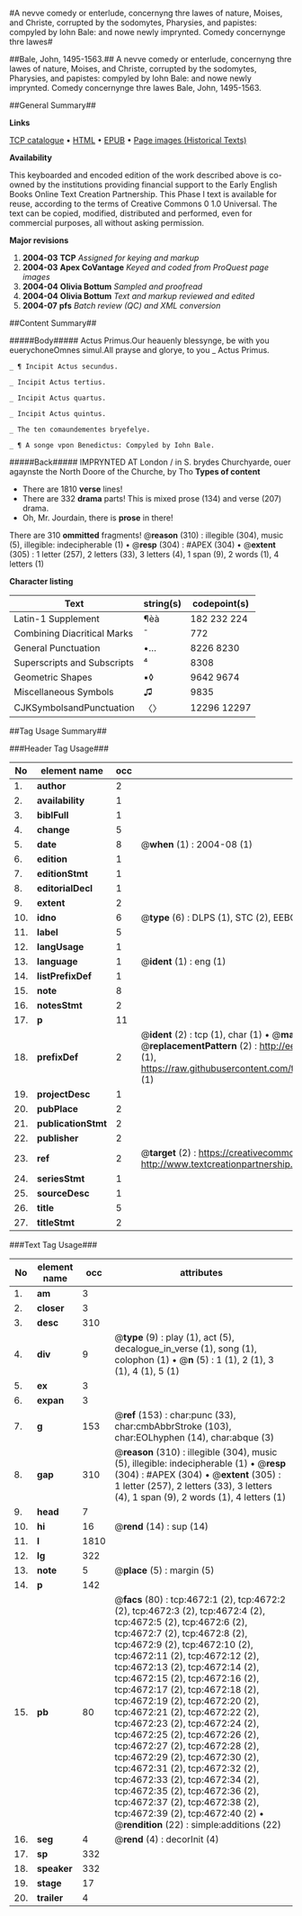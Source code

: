 #A nevve comedy or enterlude, concernyng thre lawes of nature, Moises, and Christe, corrupted by the sodomytes, Pharysies, and papistes: compyled by Iohn Bale: and nowe newly imprynted. Comedy concernynge thre lawes#

##Bale, John, 1495-1563.##
A nevve comedy or enterlude, concernyng thre lawes of nature, Moises, and Christe, corrupted by the sodomytes, Pharysies, and papistes: compyled by Iohn Bale: and nowe newly imprynted.
Comedy concernynge thre lawes
Bale, John, 1495-1563.

##General Summary##

**Links**

[TCP catalogue](http://www.ota.ox.ac.uk/tcp/)  • 
[HTML](http://tei.it.ox.ac.uk/tcp/Texts-HTML/free/A02/A02749.html)  • 
[EPUB](http://tei.it.ox.ac.uk/tcp/Texts-EPUB/free/A02/A02749.epub) • 
[Page images (Historical Texts)](https://data.historicaltexts.jisc.ac.uk/view?pubId=eebo-99840196e&pageId=eebo-99840196e-4672-1)

**Availability**

This keyboarded and encoded edition of the
	       work described above is co-owned by the institutions
	       providing financial support to the Early English Books
	       Online Text Creation Partnership. This Phase I text is
	       available for reuse, according to the terms of Creative
	       Commons 0 1.0 Universal. The text can be copied,
	       modified, distributed and performed, even for
	       commercial purposes, all without asking permission.

**Major revisions**

1. __2004-03__ __TCP__ *Assigned for keying and markup*
1. __2004-03__ __Apex CoVantage__ *Keyed and coded from ProQuest page images*
1. __2004-04__ __Olivia Bottum__ *Sampled and proofread*
1. __2004-04__ __Olivia Bottum__ *Text and markup reviewed and edited*
1. __2004-07__ __pfs__ *Batch review (QC) and XML conversion*

##Content Summary##

#####Body#####
Actus Primus.Our heauenly blessynge, be with you euerychoneOmnes simul.All prayse and glorye, to you
    _ Actus Primus.

    _ ¶ Incipit Actus secundus.

    _ Incipit Actus tertius.

    _ Incipit Actus quartus.

    _ Incipit Actus quintus.

    _ The ten comaundementes bryefelye.

    _ ¶ A songe vpon Benedictus: Compyled by Iohn Bale.

#####Back#####
IMPRYNTED AT London / in S. brydes Churchyarde, ouer agaynste the North Doore of the Churche, by Tho
**Types of content**

  * There are 1810 **verse** lines!
  * There are 332 **drama** parts! This is mixed prose (134) and verse (207) drama.
  * Oh, Mr. Jourdain, there is **prose** in there!

There are 310 **ommitted** fragments! 
 @__reason__ (310) : illegible (304), music (5), illegible: indecipherable (1)  •  @__resp__ (304) : #APEX (304)  •  @__extent__ (305) : 1 letter (257), 2 letters (33), 3 letters (4), 1 span (9), 2 words (1), 4 letters (1)

**Character listing**


|Text|string(s)|codepoint(s)|
|---|---|---|
|Latin-1 Supplement|¶èà|182 232 224|
|Combining             Diacritical Marks|̄|772|
|General Punctuation|•…|8226 8230|
|Superscripts             and Subscripts|⁴|8308|
|Geometric Shapes|▪◊|9642 9674|
|Miscellaneous Symbols|♫|9835|
|CJKSymbolsandPunctuation|〈〉|12296 12297|

##Tag Usage Summary##

###Header Tag Usage###

|No|element name|occ|attributes|
|---|---|---|---|
|1.|__author__|2||
|2.|__availability__|1||
|3.|__biblFull__|1||
|4.|__change__|5||
|5.|__date__|8| @__when__ (1) : 2004-08 (1)|
|6.|__edition__|1||
|7.|__editionStmt__|1||
|8.|__editorialDecl__|1||
|9.|__extent__|2||
|10.|__idno__|6| @__type__ (6) : DLPS (1), STC (2), EEBO-CITATION (1), PROQUEST (1), VID (1)|
|11.|__label__|5||
|12.|__langUsage__|1||
|13.|__language__|1| @__ident__ (1) : eng (1)|
|14.|__listPrefixDef__|1||
|15.|__note__|8||
|16.|__notesStmt__|2||
|17.|__p__|11||
|18.|__prefixDef__|2| @__ident__ (2) : tcp (1), char (1)  •  @__matchPattern__ (2) : ([0-9\-]+):([0-9IVX]+) (1), (.+) (1)  •  @__replacementPattern__ (2) : http://eebo.chadwyck.com/downloadtiff?vid=$1&page=$2 (1), https://raw.githubusercontent.com/textcreationpartnership/Texts/master/tcpchars.xml#$1 (1)|
|19.|__projectDesc__|1||
|20.|__pubPlace__|2||
|21.|__publicationStmt__|2||
|22.|__publisher__|2||
|23.|__ref__|2| @__target__ (2) : https://creativecommons.org/publicdomain/zero/1.0/ (1), http://www.textcreationpartnership.org/docs/. (1)|
|24.|__seriesStmt__|1||
|25.|__sourceDesc__|1||
|26.|__title__|5||
|27.|__titleStmt__|2||


###Text Tag Usage###

|No|element name|occ|attributes|
|---|---|---|---|
|1.|__am__|3||
|2.|__closer__|3||
|3.|__desc__|310||
|4.|__div__|9| @__type__ (9) : play (1), act (5), decalogue_in_verse (1), song (1), colophon (1)  •  @__n__ (5) : 1 (1), 2 (1), 3 (1), 4 (1), 5 (1)|
|5.|__ex__|3||
|6.|__expan__|3||
|7.|__g__|153| @__ref__ (153) : char:punc (33), char:cmbAbbrStroke (103), char:EOLhyphen (14), char:abque (3)|
|8.|__gap__|310| @__reason__ (310) : illegible (304), music (5), illegible: indecipherable (1)  •  @__resp__ (304) : #APEX (304)  •  @__extent__ (305) : 1 letter (257), 2 letters (33), 3 letters (4), 1 span (9), 2 words (1), 4 letters (1)|
|9.|__head__|7||
|10.|__hi__|16| @__rend__ (14) : sup (14)|
|11.|__l__|1810||
|12.|__lg__|322||
|13.|__note__|5| @__place__ (5) : margin (5)|
|14.|__p__|142||
|15.|__pb__|80| @__facs__ (80) : tcp:4672:1 (2), tcp:4672:2 (2), tcp:4672:3 (2), tcp:4672:4 (2), tcp:4672:5 (2), tcp:4672:6 (2), tcp:4672:7 (2), tcp:4672:8 (2), tcp:4672:9 (2), tcp:4672:10 (2), tcp:4672:11 (2), tcp:4672:12 (2), tcp:4672:13 (2), tcp:4672:14 (2), tcp:4672:15 (2), tcp:4672:16 (2), tcp:4672:17 (2), tcp:4672:18 (2), tcp:4672:19 (2), tcp:4672:20 (2), tcp:4672:21 (2), tcp:4672:22 (2), tcp:4672:23 (2), tcp:4672:24 (2), tcp:4672:25 (2), tcp:4672:26 (2), tcp:4672:27 (2), tcp:4672:28 (2), tcp:4672:29 (2), tcp:4672:30 (2), tcp:4672:31 (2), tcp:4672:32 (2), tcp:4672:33 (2), tcp:4672:34 (2), tcp:4672:35 (2), tcp:4672:36 (2), tcp:4672:37 (2), tcp:4672:38 (2), tcp:4672:39 (2), tcp:4672:40 (2)  •  @__rendition__ (22) : simple:additions (22)|
|16.|__seg__|4| @__rend__ (4) : decorInit (4)|
|17.|__sp__|332||
|18.|__speaker__|332||
|19.|__stage__|17||
|20.|__trailer__|4||
